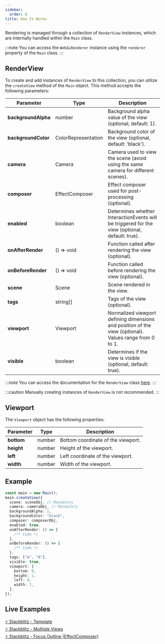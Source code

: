 ```yaml
---
sidebar:
  order: 0
title: How It Works
---
```


Rendering is managed through a collection of `RenderView` instances, which are internally handled within the `Main` class.

:::note
You can access the `WebGLRenderer` instance using the `renderer` property of the `Main` class.
:::

## RenderView

To create and add instances of `RenderView` to this collection, you can utilize the `createView` method of the `Main` object. This method accepts the following parameters:

| Parameter           | Type                | Description                                                                                            |
| ------------------- | ------------------- | ------------------------------------------------------------------------------------------------------ |
| **backgroundAlpha** | number              | Background alpha value of the view (optional, default: 1).                                             |
| **backgroundColor** | ColorRepresentation | Background color of the view (optional, default: 'black').                                             |
| **camera**          | Camera              | Camera used to view the scene (avoid using the same camera for different scenes).                      |
| **composer**        | EffectComposer      | Effect composer used for post-processing (optional).                                                   |
| **enabled**         | boolean             | Determines whether InteractionEvents will be triggered for the view (optional, default: true).         |
| **onAfterRender**   | () => void          | Function called after rendering the view (optional).                                                   |
| **onBeforeRender**  | () => void          | Function called before rendering the view (optional).                                                  |
| **scene**           | Scene               | Scene rendered in the view.                                                                            |
| **tags**            | string[]            | Tags of the view (optional).                                                                           |
| **viewport**        | Viewport            | Normalized viewport defining dimensions and position of the view (optional). Values range from 0 to 1. |
| **visible**         | boolean             | Determines if the view is visible (optional, default: true).                                           |

:::note
You can access the documentation for the `RenderView` class [here](../../api/classes/Rendering.RenderView).
:::

:::caution
Manually creating instances of `RenderView` is not recommended.
:::

## Viewport

The `Viewport` object has the following properties:

| Parameter  | Type   | Description                        |
| ---------- | ------ | ---------------------------------- |
| **bottom** | number | Bottom coordinate of the viewport. |
| **height** | number | Height of the viewport.            |
| **left**   | number | Left coordinate of the viewport.   |
| **width**  | number | Width of the viewport.             |

## Example

```typescript
const main = new Main();
main.createView({
  scene: sceneObj, // Mandatory
  camera: cameraObj, // Mandatory
  backgroundAlpha: 1,
  backgroundColor: "black",
  composer: composerObj,
  enabled: true,
  onAfterRender: () => {
    /** Code */
  },
  onBeforeRender: () => {
    /** Code */
  },
  tags: ["A", "B"],
  visible: true,
  viewport: {
    bottom: 0,
    height: 1,
    left: 0,
    width: 1,
  },
});
```

## Live Examples

[⚡ Stackblitz - Template](https://stackblitz.com/edit/three-ez-template?file=src%2Fmain.ts) <br />
[⚡ Stackblitz - Multiple Views](https://stackblitz.com/edit/three-ez-multiple-views?file=src%2Fmain.ts) <br />
[⚡ Stackblitz - Focus Outline (EffectComposer)](https://stackblitz.com/edit/three-ez-focus-outline?file=src%2Fmain.ts)
